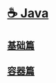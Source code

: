 # [☕️ Java](/README)

## [<i class="fas fa-fw fa-archive"></i> 基础篇](/basic/)
## [<i class="fas fa-fw fa-box"></i> 容器篇](/container/)

<style>
	/* 首页目录 */
	.markdown-section h2 {
	  margin: 0.8rem 0 0.8rem 1rem !important;
      font-size: 1.2rem !important;
	}
</style>
